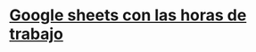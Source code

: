 # [Google sheets con las horas de trabajo](https://docs.google.com/spreadsheets/d/1KaPQFhalR4DZHaM5jg_axbyKSt9URb51T6iQw68BVRU/edit?usp=sharing)

